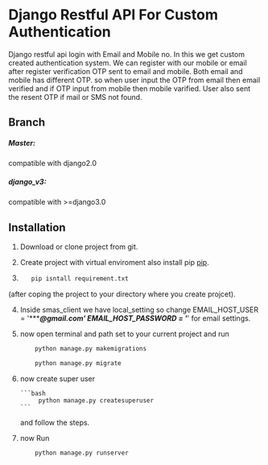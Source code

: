 # Django Restful API For Custom Authentication
Django restful api login with Email and Mobile no. In this we get custom created authentication system.
We can register with our mobile or email after register verification OTP sent to email and mobile.
Both email and mobile has different OTP. so when user input the OTP from email then email verified and
if OTP input from mobile then mobile varified. User also sent the resent OTP if mail or SMS not found.

##  Branch

##### Master: 
compatible with django2.0

##### django_v3: 
compatible with >=django3.0

## Installation

1. Download or clone project from git.

2. Create project with virtual enviroment also install pip [pip](https://pip.pypa.io/en/stable/).

3.
    ```bash
       pip isntall requirement.txt
    ```
(after coping the project to your directory where you create projcet).

4. Inside smas_client we have local_setting so change
    EMAIL_HOST_USER = '**********@gmail.com'
    EMAIL_HOST_PASSWORD = '*******'
    for email settings.

5. now open terminal and path set to your current project and run
    ```bash
        python manage.py makemigrations
    ```
    ```bash
        python manage.py migrate
    ```

6. now create super user

       ```bash
            python manage.py createsuperuser
       ```

   and follow the steps.

7. now Run
    ```bash
        python manage.py runserver
    ```






